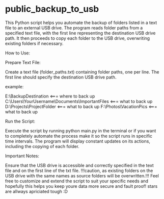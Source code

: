 # public_backup_to_usb

This Python script helps you automate the backup of folders listed in a text file to an external USB drive. The program reads folder paths from a specified text file, with the first line representing the destination USB drive path. It then proceeds to copy each folder to the USB drive, overwriting existing folders if necessary.

How to Use:

Prepare Text File:

Create a text file (folder_paths.txt) containing folder paths, one per line.
The first line should specify the destination USB drive path.

example:

E:\BackupDestination  <=== where to back up
C:\Users\YourUsername\Documents\ImportantFiles <=== what to back up
D:\Projects\ProjectFolder <=== what to back up
F:\Photos\VacationPics <=== what to back up


Run the Script:

Execute the script by running python main.py in the terminal or if you want to completely automate the process make it so the script runs in specific time intervals.
The program will display constant updates on its actions, including the copying of each folder.

Important Notes:

Ensure that the USB drive is accessible and correctly specified in the text file and on the first line of the txt file.
!!!caution, as existing folders on the USB drive with the same names as source folders will be overwritten.!!!
Feel free to customize and extend the script to suit your specific needs and hopefully this helps you keep youre data more secure and fault proof! stars are allways apriciated tough :D
